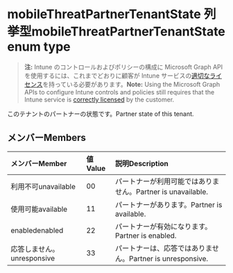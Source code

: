 # <a name="mobilethreatpartnertenantstate-enum-type"></a><span data-ttu-id="dabf0-101">mobileThreatPartnerTenantState 列挙型</span><span class="sxs-lookup"><span data-stu-id="dabf0-101">mobileThreatPartnerTenantState enum type</span></span>

> <span data-ttu-id="dabf0-102">**注:** Intune のコントロールおよびポリシーの構成に Microsoft Graph API を使用するには、これまでどおりに顧客が Intune サービスの[適切なライセンス](https://go.microsoft.com/fwlink/?linkid=839381)を持っている必要があります。</span><span class="sxs-lookup"><span data-stu-id="dabf0-102">**Note:** Using the Microsoft Graph APIs to configure Intune controls and policies still requires that the Intune service is [correctly licensed](https://go.microsoft.com/fwlink/?linkid=839381) by the customer.</span></span>

<span data-ttu-id="dabf0-103">このテナントのパートナーの状態です。</span><span class="sxs-lookup"><span data-stu-id="dabf0-103">Partner state of this tenant.</span></span>
## <a name="members"></a><span data-ttu-id="dabf0-104">メンバー</span><span class="sxs-lookup"><span data-stu-id="dabf0-104">Members</span></span>
|<span data-ttu-id="dabf0-105">メンバー</span><span class="sxs-lookup"><span data-stu-id="dabf0-105">Member</span></span>|<span data-ttu-id="dabf0-106">値</span><span class="sxs-lookup"><span data-stu-id="dabf0-106">Value</span></span>|<span data-ttu-id="dabf0-107">説明</span><span class="sxs-lookup"><span data-stu-id="dabf0-107">Description</span></span>|
|:---|:---|:---|
|<span data-ttu-id="dabf0-108">利用不可</span><span class="sxs-lookup"><span data-stu-id="dabf0-108">unavailable</span></span>|<span data-ttu-id="dabf0-109">0</span><span class="sxs-lookup"><span data-stu-id="dabf0-109">0</span></span>|<span data-ttu-id="dabf0-110">パートナーが利用可能ではありません。</span><span class="sxs-lookup"><span data-stu-id="dabf0-110">Partner is unavailable.</span></span>|
|<span data-ttu-id="dabf0-111">使用可能</span><span class="sxs-lookup"><span data-stu-id="dabf0-111">available</span></span>|<span data-ttu-id="dabf0-112">1</span><span class="sxs-lookup"><span data-stu-id="dabf0-112">1</span></span>|<span data-ttu-id="dabf0-113">パートナーがあります。</span><span class="sxs-lookup"><span data-stu-id="dabf0-113">Partner is available.</span></span>|
|<span data-ttu-id="dabf0-114">enabled</span><span class="sxs-lookup"><span data-stu-id="dabf0-114">enabled</span></span>|<span data-ttu-id="dabf0-115">2</span><span class="sxs-lookup"><span data-stu-id="dabf0-115">2</span></span>|<span data-ttu-id="dabf0-116">パートナーが有効になります。</span><span class="sxs-lookup"><span data-stu-id="dabf0-116">Partner is enabled.</span></span>|
|<span data-ttu-id="dabf0-117">応答しません。</span><span class="sxs-lookup"><span data-stu-id="dabf0-117">unresponsive</span></span>|<span data-ttu-id="dabf0-118">3</span><span class="sxs-lookup"><span data-stu-id="dabf0-118">3</span></span>|<span data-ttu-id="dabf0-119">パートナーは、応答ではありません。</span><span class="sxs-lookup"><span data-stu-id="dabf0-119">Partner is unresponsive.</span></span>|



